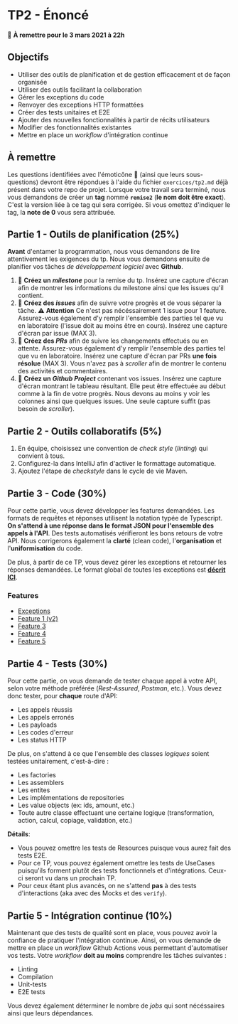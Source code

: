 # TP2 - Énoncé

:calendar: **À remettre pour le 3 mars 2021 à 22h**

## Objectifs

- Utiliser des outils de planification et de gestion efficacement et de façon organisée
- Utiliser des outils facilitant la collaboration
- Gérer les exceptions du code
- Renvoyer des exceptions HTTP formattées
- Créer des tests unitaires et E2E
- Ajouter des nouvelles fonctionnalités à partir de récits utilisateurs
- Modifier des fonctionnalités existantes
- Mettre en place un _workflow_ d'intégration continue

## À remettre

Les questions identifiées avec l'émoticône :scroll: (ainsi que leurs sous-questions) devront être répondues à l'aide du fichier `exercices/tp2.md` déjà présent dans votre repo de projet. Lorsque votre travail sera terminé, nous vous demandons de créer un **tag** nommé **`remise2`** (**le nom doit être exact**). C'est la version liée à ce tag qui sera corrigée. Si vous omettez d'indiquer le tag, la **note de 0** vous sera attribuée.

## Partie 1 - Outils de planification (25%)

**Avant** d'entamer la programmation, nous vous demandons de lire attentivement les exigences du tp. Nous vous demandons ensuite de planifier vos tâches _de développement logiciel_ avec **Github**.

1. :scroll: **Créez un _milestone_** pour la remise du tp. Insérez une capture d'écran afin de montrer les informations du milestone ainsi que les issues qu'il contient.
2. :scroll: **Créez des _issues_** afin de suivre votre progrès et de vous séparer la tâche. :warning: **Attention** Ce n'est pas nécéssairement 1 issue pour 1 feature. Assurez-vous également d'y remplir l'ensemble des parties tel que vu en laboratoire (l'issue doit au moins être en cours). Insérez une capture d'écran par issue (MAX 3).
3. :scroll: **Créez des _PRs_** afin de suivre les changements effectués ou en attente. Assurez-vous également d'y remplir l'ensemble des parties tel que vu en laboratoire. Insérez une capture d'écran par PRs **une fois résolue** (MAX 3). Vous n'avez pas à _scroller_ afin de montrer le contenu des activités et commentaires.
4. :scroll: **Créez un _Github Project_** contenant vos issues. Insérez une capture d'écran montrant le tableau résultant. Elle peut être effectuée au début comme à la fin de votre progrès. Nous devons au moins y voir les colonnes ainsi que quelques issues. Une seule capture suffit (pas besoin de _scroller_).

## Partie 2 - Outils collaboratifs (5%)

1. En équipe, choisissez une convention de _check style_ (_linting_) qui convient à tous.
2. Configurez-la dans IntelliJ afin d'activer le formattage automatique.
3. Ajoutez l'étape de _checkstyle_ dans le cycle de vie Maven.

## Partie 3 - Code (30%)

Pour cette partie, vous devez développer les features demandées. Les formats de requêtes et réponses utilisent la notation typée de Typescript. **On s'attend à une réponse dans le format JSON pour l'ensemble des appels à l'API**. Des tests automatisés vérifieront les bons retours de votre API. Nous corrigerons également la **clarté** (clean code), l'**organisation** et l'**uniformisation** du code.

De plus, à partir de ce TP, vous devez gérer les exceptions et retourner les réponses demandées. Le format global de toutes les exceptions est [**décrit ICI**](./features/exceptions.md).

### Features

- [Exceptions](./features/exceptions.md)
- [Feature 1 (v2)](./features/feature1-v2.md)
- [Feature 3](./features/feature3.md)
- [Feature 4](./features/feature4.md)
- [Feature 5](./features/feature5.md)

## Partie 4 - Tests (30%)

Pour cette partie, on vous demande de tester chaque appel à votre API, selon votre méthode préférée (_Rest-Assured_, _Postman_, etc.). Vous devez donc tester, pour **chaque** route d'API:

- Les appels réussis
- Les appels erronés
- Les payloads
- Les codes d'erreur
- Les status HTTP

De plus, on s'attend à ce que l'ensemble des classes _logiques_ soient testées unitairement, c'est-à-dire :

- Les factories
- Les assemblers
- Les entites
- Les implémentations de repositories
- Les value objects (ex: ids, amount, etc.)
- Toute autre classe effectuant une certaine logique (transformation, action, calcul, copiage, validation, etc.)

**Détails**:

- Vous pouvez omettre les tests de Resources puisque vous aurez fait des tests E2E.
- Pour ce TP, vous pouvez également omettre les tests de UseCases puisqu'ils forment plutôt des tests fonctionnels et d'intégrations. Ceux-ci seront vu dans un prochain TP.
- Pour ceux étant plus avancés, on ne s'attend **pas** à des tests d'interactions (aka avec des Mocks et des `verify`).

## Partie 5 - Intégration continue (10%)

Maintenant que des tests de qualité sont en place, vous pouvez avoir la confiance de pratiquer l'intégration continue. Ainsi, on vous demande de mettre en place un _workflow_ Github Actions vous permettant d'automatiser vos tests. Votre _workflow_ **doit au moins** comprendre les tâches suivantes :

- Linting
- Compilation
- Unit-tests
- E2E tests

Vous devez également déterminer le nombre de _jobs_ qui sont nécéssaires ainsi que leurs dépendances.
